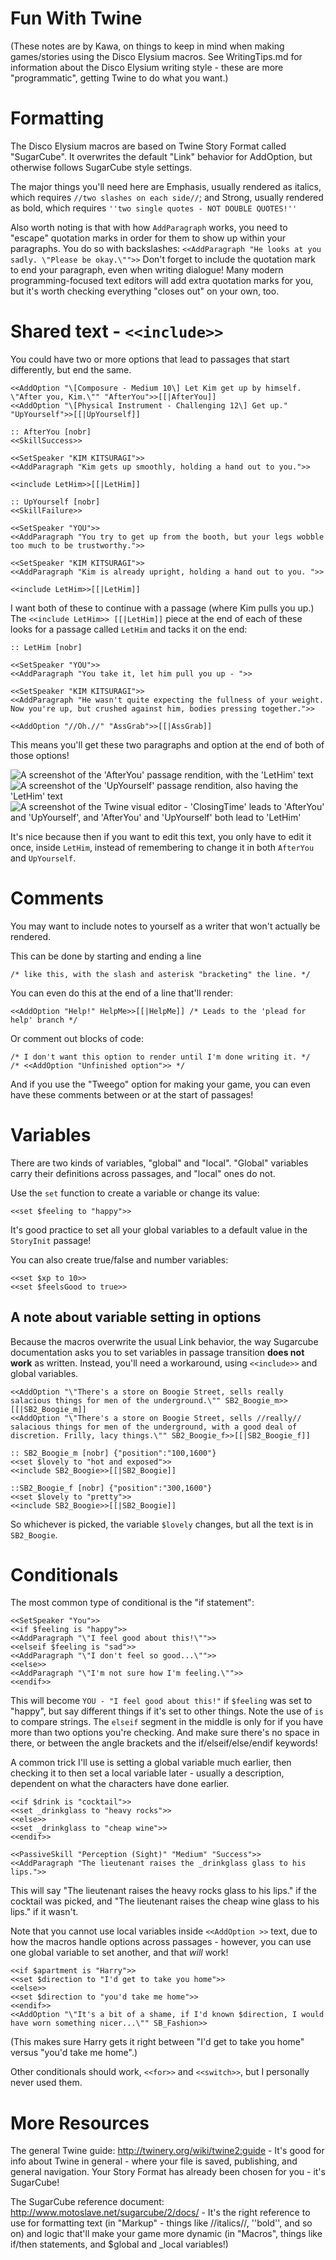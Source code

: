 # Fun With Twine

(These notes are by Kawa, on things to keep in mind when making games/stories using the Disco Elysium macros. See WritingTips.md for information about the Disco Elysium writing style - these are more "programmatic", getting Twine to do what you want.)

# Formatting

The Disco Elysium macros are based on Twine Story Format called "SugarCube". It overwrites the default "Link" behavior for AddOption, but otherwise follows SugarCube style settings.

The major things you'll need here are Emphasis, usually rendered as italics, which requires `//two slashes on each side//`; and Strong, usually rendered as bold, which requires `''two single quotes - NOT DOUBLE QUOTES!''`

Also worth noting is that with how `AddParagraph` works, you need to "escape" quotation marks in order for them to show up within your paragraphs. You do so with backslashes: `<<AddParagraph "He looks at you sadly. \"Please be okay.\"">>` Don't forget to include the quotation mark to end your paragraph, even when writing dialogue! Many modern programming-focused text editors will add extra quotation marks for you, but it's worth checking everything "closes out" on your own, too. 

# Shared text - `<<include>>`

You could have two or more options that lead to passages that start differently, but end the same.

```
<<AddOption "\[Composure - Medium 10\] Let Kim get up by himself. \"After you, Kim.\"" "AfterYou">>[[|AfterYou]]
<<AddOption "\[Physical Instrument - Challenging 12\] Get up." "UpYourself">>[[|UpYourself]]

:: AfterYou [nobr] 
<<SkillSuccess>>

<<SetSpeaker "KIM KITSURAGI">>
<<AddParagraph "Kim gets up smoothly, holding a hand out to you.">>

<<include LetHim>>[[|LetHim]]

:: UpYourself [nobr] 
<<SkillFailure>>

<<SetSpeaker "YOU">>
<<AddParagraph "You try to get up from the booth, but your legs wobble too much to be trustworthy.">>

<<SetSpeaker "KIM KITSURAGI">>
<<AddParagraph "Kim is already upright, holding a hand out to you. ">>

<<include LetHim>>[[|LetHim]]
```

I want both of these to continue with a passage (where Kim pulls you up.) The `<<include LetHim>> [[|LetHim]]` piece at the end of each of these looks for a passage called `LetHim` and tacks it on the end:

```
:: LetHim [nobr]

<<SetSpeaker "YOU">>
<<AddParagraph "You take it, let him pull you up - ">>

<<SetSpeaker "KIM KITSURAGI">>
<<AddParagraph "He wasn't quite expecting the fullness of your weight. Now you're up, but crushed against him, bodies pressing together.">>

<<AddOption "//Oh.//" "AssGrab">>[[|AssGrab]]
```

This means you'll get these two paragraphs and option at the end of both of those options! 

![A screenshot of the 'AfterYou' passage rendition, with the 'LetHim' text](AfterYou.png)
![A screenshot of the 'UpYourself' passage rendition, also having the 'LetHim' text](UpYourself.png)
![A screenshot of the Twine visual editor - 'ClosingTime' leads to 'AfterYou' and 'UpYourself', and 'AfterYou' and 'UpYourself' both lead to 'LetHim'](VisualInclude.png)

It's nice because then if you want to edit this text, you only have to edit it once, inside `LetHim`, instead of remembering to change it in both `AfterYou` and `UpYourself`.

# Comments

You may want to include notes to yourself as a writer that won't actually be rendered.

This can be done by starting and ending a line 

`/* like this, with the slash and asterisk "bracketing" the line. */`

You can even do this at the end of a line that'll render:

```
<<AddOption "Help!" HelpMe>>[[|HelpMe]] /* Leads to the 'plead for help' branch */
```

Or comment out blocks of code:

```
/* I don't want this option to render until I'm done writing it. */
/* <<AddOption "Unfinished option">> */
```

And if you use the "Tweego" option for making your game, you can even have these comments between or at the start of passages! 

# Variables

There are two kinds of variables, "global" and "local". "Global" variables carry their definitions across passages, and "local" ones do not.

Use the `set` function to create a variable or change its value:

`<<set $feeling to "happy">>`

It's good practice to set all your global variables to a default value in the `StoryInit` passage!

You can also create true/false and number variables:

```
<<set $xp to 10>>
<<set $feelsGood to true>>
```

## A note about variable setting in options

Because the macros overwrite the usual Link behavior, the way Sugarcube documentation asks you to set variables in passage transition **does not work** as written. Instead, you'll need a workaround, using `<<include>>` and global variables.

```
<<AddOption "\"There's a store on Boogie Street, sells really salacious things for men of the underground.\"" SB2_Boogie_m>>[[|SB2_Boogie_m]]
<<AddOption "\"There's a store on Boogie Street, sells //really// salacious things for men of the underground, with a good deal of discretion. Frilly, lacy things.\"" SB2_Boogie_f>>[[|SB2_Boogie_f]]

:: SB2_Boogie_m [nobr] {"position":"100,1600"}
<<set $lovely to "hot and exposed">>
<<include SB2_Boogie>>[[|SB2_Boogie]]

::SB2_Boogie_f [nobr] {"position":"300,1600"}
<<set $lovely to "pretty">>
<<include SB2_Boogie>>[[|SB2_Boogie]]
```

So whichever is picked, the variable `$lovely` changes, but all the text is in `SB2_Boogie`. 

# Conditionals

The most common type of conditional is the "if statement":

```
<<SetSpeaker "You">>
<<if $feeling is "happy">>
<<AddParagraph "\"I feel good about this!\"">>
<<elseif $feeling is "sad">>
<<AddParagraph "\"I don't feel so good...\"">>
<<else>>
<<AddParagraph "\"I'm not sure how I'm feeling.\"">>
<<endif>>
```

This will become `YOU - "I feel good about this!"` if `$feeling` was set to "happy", but say different things if it's set to other things. Note the use of `is` to compare strings. The `elseif` segment in the middle is only for if you have more than two options you're checking. And make sure there's no space in there, or between the angle brackets and the if/elseif/else/endif keywords!

A common trick I'll use is setting a global variable much earlier, then checking it to then set a local variable later - usually a description, dependent on what the characters have done earlier.

```
<<if $drink is "cocktail">>
<<set _drinkglass to "heavy rocks">>
<<else>>
<<set _drinkglass to "cheap wine">>
<<endif>>

<<PassiveSkill "Perception (Sight)" "Medium" "Success">>
<<AddParagraph "The lieutenant raises the _drinkglass glass to his lips.">>
```

This will say "The lieutenant raises the heavy rocks glass to his lips." if the cocktail was picked, and "The lieutenant raises the cheap wine glass to his lips." if it wasn't.

Note that you cannot use local variables inside `<<AddOption >>` text, due to how the macros handle options across passages - however, you can use one global variable to set another, and that *will* work!

```
<<if $apartment is "Harry">>
<<set $direction to "I'd get to take you home">>
<<else>>
<<set $direction to "you'd take me home">>
<<endif>>
<<AddOption "\"It's a bit of a shame, if I'd known $direction, I would have worn something nicer...\"" SB_Fashion>>
```

(This makes sure Harry gets it right between "I'd get to take you home" versus "you'd take me home".)

Other conditionals should work, `<<for>>` and `<<switch>>`, but I personally never used them. 

# More Resources

The general Twine guide: http://twinery.org/wiki/twine2:guide - It's good for info about Twine in general - where your file is saved, publishing, and general navigation. Your Story Format has already been chosen for you - it's SugarCube!

The SugarCube reference document: http://www.motoslave.net/sugarcube/2/docs/ - It's the right reference to use for formatting text (in "Markup" - things like //italics//, ''bold'', and so on) and logic that'll make your game more dynamic (in "Macros", things like if/then statements, and $global and _local variables!)
